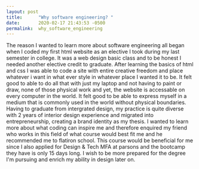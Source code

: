 ```yaml
---
layout: post
title:      "Why software engineering? "
date:       2020-02-17 21:43:53 -0500
permalink:  why_software_engineering
---
```


The reason I wanted to learn more about software engineering all began when I coded my first html website as an elective I took during my last semester in college. It was a web design basic class and to be honest I needed another elective credit to graduate.  After learning the basics of html and css I was able to code a site with entire creative freedom and place whatever i want in what ever style in whatever place I wanted it to be. It felt good to able to do all that with just my laptop and not having to paint or draw, none of those physical work and yet, the website is accessable on every computer in the world. It felt good to be able to express myself in a medium that is commonly used in the world without physical boundaries. Having to graduate from intergrated design, my practice is quite diverse with 2 years of interior design experience and migrated into entrepreneurship, creating a brand identity as my thesis. I wanted to learn more about what coding can inspire me and therefore enquired my friend who works in this field of what course would best fit me and he recommended me to flatiron school. This course would be beneficial for me since I also applied for Design & Tech MFA at parsons and the bootcamp they have is only 15 days long. I wish to be more prepared for the degree I'm pursuing and enrich my ability in design later on. 
